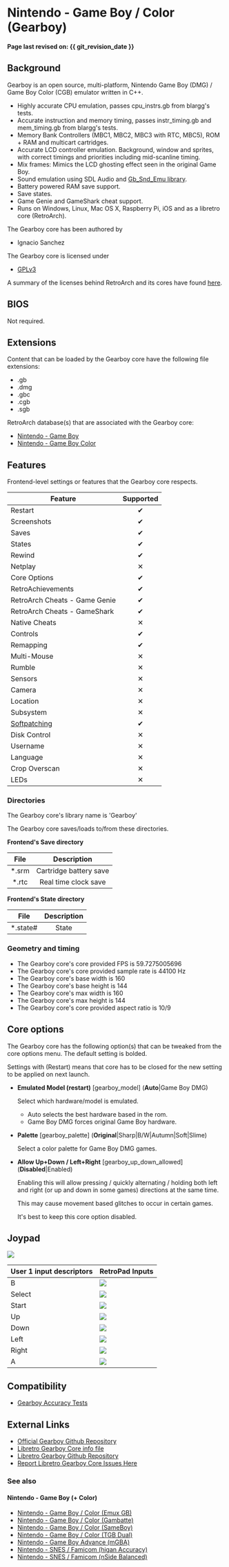 # Nintendo - Game Boy / Color (Gearboy)

**Page last revised on: {{ git_revision_date }}**

## Background

Gearboy is an open source, multi-platform, Nintendo Game Boy (DMG) / Game Boy Color (CGB) emulator written in C++.

- Highly accurate CPU emulation, passes cpu_instrs.gb from blargg's tests.
- Accurate instruction and memory timing, passes instr_timing.gb and mem_timing.gb from blargg's tests.
- Memory Bank Controllers (MBC1, MBC2, MBC3 with RTC, MBC5), ROM + RAM and multicart cartridges.
- Accurate LCD controller emulation. Background, window and sprites, with correct timings and priorities including mid-scanline timing.
- Mix frames: Mimics the LCD ghosting effect seen in the original Game Boy.
- Sound emulation using SDL Audio and [Gb_Snd_Emu library](http://slack.net/~ant/libs/audio.html#Gb_Snd_Emu).
- Battery powered RAM save support.
- Save states.
- Game Genie and GameShark cheat support.
- Runs on Windows, Linux, Mac OS X, Raspberry Pi, iOS and as a libretro core (RetroArch).

The Gearboy core has been authored by

- Ignacio Sanchez

The Gearboy core is licensed under

- [GPLv3](https://github.com/libretro/Gearboy/blob/master/LICENSE)

A summary of the licenses behind RetroArch and its cores have found [here](https://docs.libretro.com/tech/licenses/).

## BIOS

Not required.

## Extensions

Content that can be loaded by the Gearboy core have the following file extensions:

- .gb
- .dmg
- .gbc
- .cgb
- .sgb

RetroArch database(s) that are associated with the Gearboy core:

- [Nintendo - Game Boy](https://github.com/libretro/libretro-database/blob/master/rdb/Nintendo%20-%20Game%20Boy.rdb)
- [Nintendo - Game Boy Color](https://github.com/libretro/libretro-database/blob/master/rdb/Nintendo%20-%20Game%20Boy%20Color.rdb)

## Features

Frontend-level settings or features that the Gearboy core respects.

| Feature           | Supported |
|-------------------|:---------:|
| Restart           | ✔         |
| Screenshots       | ✔         |
| Saves             | ✔         |
| States            | ✔         |
| Rewind            | ✔         |
| Netplay           | ✕         |
| Core Options      | ✔         |
| RetroAchievements | ✔         |
| RetroArch Cheats - Game Genie | ✔         |
| RetroArch Cheats - GameShark | ✔         |
| Native Cheats     | ✕         |
| Controls          | ✔         |
| Remapping         | ✔         |
| Multi-Mouse       | ✕         |
| Rumble            | ✕         |
| Sensors           | ✕         |
| Camera            | ✕         |
| Location          | ✕         |
| Subsystem         | ✕         |
| [Softpatching](https://docs.libretro.com/guides/softpatching/) | ✔         |
| Disk Control      | ✕         |
| Username          | ✕         |
| Language          | ✕         |
| Crop Overscan     | ✕         |
| LEDs              | ✕         |

### Directories

The Gearboy core's library name is 'Gearboy'

The Gearboy core saves/loads to/from these directories.

**Frontend's Save directory**

| File  | Description            |
|:-----:|:----------------------:|
| *.srm | Cartridge battery save |
| *.rtc | Real time clock save   |

**Frontend's State directory**

| File     | Description |
|:--------:|:-----------:|
| *.state# | State       |

### Geometry and timing

- The Gearboy core's core provided FPS is 59.7275005696
- The Gearboy core's core provided sample rate is 44100 Hz
- The Gearboy core's base width is 160
- The Gearboy core's base height is 144
- The Gearboy core's max width is 160
- The Gearboy core's max height is 144
- The Gearboy core's core provided aspect ratio is 10/9

## Core options

The Gearboy core has the following option(s) that can be tweaked from the core options menu. The default setting is bolded. 

Settings with (Restart) means that core has to be closed for the new setting to be applied on next launch.

- **Emulated Model (restart)** [gearboy_model] (**Auto**|Game Boy DMG)

	Select which hardware/model is emulated.

    - Auto selects the best hardware based in the rom.
    - Game Boy DMG forces original Game Boy hardware.

- **Palette** [gearboy_palette] (**Original**|Sharp|B/W|Autumn|Soft|Slime)

	Select a color palette for Game Boy DMG games.
	
- **Allow Up+Down / Left+Right** [gearboy_up_down_allowed] (**Disabled**|Enabled)

	Enabling this will allow pressing / quickly alternating / holding both left and right (or up and down in some games) directions at the same time. 
	
	This may cause movement based glitches to occur in certain games.
	
	It's best to keep this core option disabled.

## Joypad

![](/image/controller/gb.png)

| User 1 input descriptors | RetroPad Inputs                             |
|--------------------------|---------------------------------------------|
| B                        | ![](/image/retropad/retro_b.png)          |
| Select                   | ![](/image/retropad/retro_select.png)     |
| Start                    | ![](/image/retropad/retro_start.png)      |
| Up                       | ![](/image/retropad/retro_dpad_up.png)    |
| Down                     | ![](/image/retropad/retro_dpad_down.png)  |
| Left                     | ![](/image/retropad/retro_dpad_left.png)  |
| Right                    | ![](/image/retropad/retro_dpad_right.png) |
| A                        | ![](/image/retropad/retro_a.png)          |

## Compatibility

- [Gearboy Accuracy Tests](https://github.com/drhelius/Gearboy#accuracy-tests)

## External Links

- [Official Gearboy Github Repository](https://github.com/drhelius/Gearboy)
- [Libretro Gearboy Core info file](https://github.com/libretro/libretro-super/blob/master/dist/info/gearboy_libretro.info)
- [Libretro Gearboy Github Repository](https://github.com/libretro/Gearboy)
- [Report Libretro Gearboy Core Issues Here](https://github.com/drhelius/Gearboy/issues)

### See also

#### Nintendo - Game Boy (+ Color)

- [Nintendo - Game Boy / Color (Emux GB)](https://docs.libretro.com/library/emux_gb/)
- [Nintendo - Game Boy / Color (Gambatte)](https://docs.libretro.com/library/gambatte/)
- [Nintendo - Game Boy / Color (SameBoy)](https://docs.libretro.com/library/sameboy/)
- [Nintendo - Game Boy / Color (TGB Dual)](https://docs.libretro.com/library/tgb_dual/)
- [Nintendo - Game Boy Advance (mGBA)](https://docs.libretro.com/library/mgba/)
- [Nintendo - SNES / Famicom (higan Accuracy)](https://docs.libretro.com/library/higan_accuracy/)
- [Nintendo - SNES / Famicom (nSide Balanced)](https://docs.libretro.com/library/nside_balanced/)
